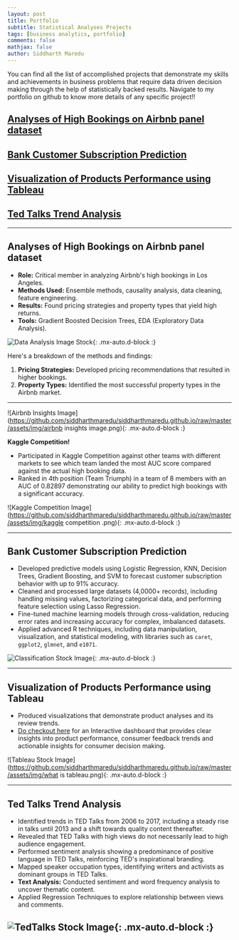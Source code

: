 ```yaml
---
layout: post
title: Portfolio
subtitle: Statistical Analyses Projects
tags: [business analytics, portfolio]
comments: false
mathjax: false
author: Siddharth Maredu
---
```

<p> You can find all the list of accomplished projects that demonstrate my skills and achievements in business problems that require data driven decision making through the help of statistically backed results. Navigate to my portfolio on github to know more details of any specific project!! </p>


## [Analyses of High Bookings on Airbnb panel dataset](#airbnb-analysis)
## [Bank Customer Subscription Prediction](#bank-customer-prediction)
## [Visualization of Products Performance using Tableau](#tableau-visualization)
## [Ted Talks Trend Analysis](#tedtalks-dataset-analysis)
---
<h2 id="airbnb-analysis">Analyses of High Bookings on Airbnb panel dataset</h2>

- **Role:** Critical member in analyzing Airbnb's high bookings in Los Angeles.
- **Methods Used:** Ensemble methods, causality analysis, data cleaning, feature engineering.
- **Results:** Found pricing strategies and property types that yield high returns.
- **Tools:** Gradient Boosted Decision Trees, EDA (Exploratory Data Analysis).

![Data Analysis Image Stock](https://github.com/siddharthmaredu/siddharthmaredu.github.io/raw/master/assets/img/technology-7111798_1280.jpg){: .mx-auto.d-block :}

Here's a breakdown of the methods and findings:

1. **Pricing Strategies:** Developed pricing recommendations that resulted in higher bookings.
2. **Property Types:** Identified the most successful property types in the Airbnb market.

---

![Airbnb Insights Image](https://github.com/siddharthmaredu/siddharthmaredu.github.io/raw/master/assets/img/airbnb insights image.png){: .mx-auto.d-block :}

**Kaggle Competition!**  
- Participated in Kaggle Competition against other teams with different markets to see which team landed the most AUC score compared against the actual high booking data.  
- Ranked in 4th position (Team Triumph) in a team of 8 members with an AUC of 0.82897 demonstrating our ability to predict high bookings with a significant accuracy.

![Kaggle Competition Image](https://github.com/siddharthmaredu/siddharthmaredu.github.io/raw/master/assets/img/kaggle competition .png){: .mx-auto.d-block :}

---

<h2 id="bank-customer-prediction">Bank Customer Subscription Prediction</h2>

- Developed predictive models using Logistic Regression, KNN, Decision Trees, Gradient Boosting, and SVM to forecast customer subscription behavior with up to 91% accuracy.
- Cleaned and processed large datasets (4,0000+ records), including handling missing values, factorizing categorical data, and performing feature selection using Lasso Regression.
- Fine-tuned machine learning models through cross-validation, reducing error rates and increasing accuracy for complex, imbalanced datasets.
- Applied advanced R techniques, including data manipulation, visualization, and statistical modeling, with libraries such as `caret`, `ggplot2`, `glmnet`, and `e1071`.

![Classification Stock Image](https://github.com/siddharthmaredu/siddharthmaredu.github.io/raw/master/assets/img/text-classification-stock.png){: .mx-auto.d-block :}

---
<h2 id="tableau-visualization">Visualization of Products Performance using Tableau</h2>

- Produced visualizations that demonstrate product analyses and its review trends.
- <a href="https://public.tableau.com/app/profile/siddharth.maredu/viz/SiddharthExamStory/Story1?publish=yes" target="_blank">Do checkout here</a> for an Interactive dashboard that provides clear insights into product performance, consumer feedback trends and actionable insights for consumer decision making.

![Tableau Stock Image](https://github.com/siddharthmaredu/siddharthmaredu.github.io/raw/master/assets/img/what is tableau.png){: .mx-auto.d-block :}

---
<h2 id="tedtalks-dataset-analysis">Ted Talks Trend Analysis</h2>

- Identified trends in TED Talks from 2006 to 2017, including a steady rise in talks until 2013 and a shift towards quality content thereafter.
- Revealed that TED Talks with high views do not necessarily lead to high audience engagement.
- Performed sentiment analysis showing a predominance of positive language in TED Talks, reinforcing TED's inspirational branding.
- Mapped speaker occupation types, identifying writers and activists as dominant groups in TED Talks.
- **Text Analysis:** Conducted sentiment and word frequency analysis to uncover thematic content.
- Applied Regression Techniques to explore relationship between views and comments.

![TedTalks Stock Image](https://github.com/siddharthmaredu/siddharthmaredu.github.io/raw/master/assets/img/TED-talk-2016.png){: .mx-auto.d-block :}
---
